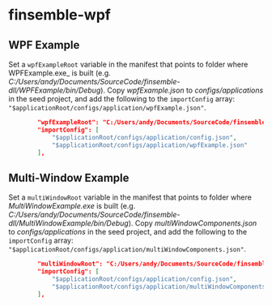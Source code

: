 # finsemble-wpf


## WPF Example

Set a `wpfExampleRoot` variable in the manifest that points to folder where WPFExample.exe_ is built (e.g. _C:/Users/andy/Documents/SourceCode/finsemble-dll/WPFExample/bin/Debug_). Copy _wpfExample.json_ to _configs/applications_ in the seed project, and add the following to the `importConfig` array: `"$applicationRoot/configs/application/wpfExample.json"`.

```JSON
        "wpfExampleRoot": "C:/Users/andy/Documents/SourceCode/finsemble-dll/WPFExample/bin/Debug",
        "importConfig": [
            "$applicationRoot/configs/application/config.json",
            "$applicationRoot/configs/application/wpfExample.json"
        ],
```

## Multi-Window Example

Set a `multiWindowRoot` variable in the manifest that points to folder where _MultiWindowExample.exe_ is built (e.g. _C:/Users/andy/Documents/SourceCode/finsemble-dll/MultiWindowExample/bin/Debug_). Copy _multiWindowComponents.json_ to _configs/applications_ in the seed project, and add the following to the `importConfig` array: `"$applicationRoot/configs/application/multiWindowComponents.json"`.

```JSON
        "multiWindowRoot": "C:/Users/andy/Documents/SourceCode/finsemble-dll/MultiWindowExample/bin/Debug",
        "importConfig": [
            "$applicationRoot/configs/application/config.json",
            "$applicationRoot/configs/application/multiWindowComponents.json"
        ],
```